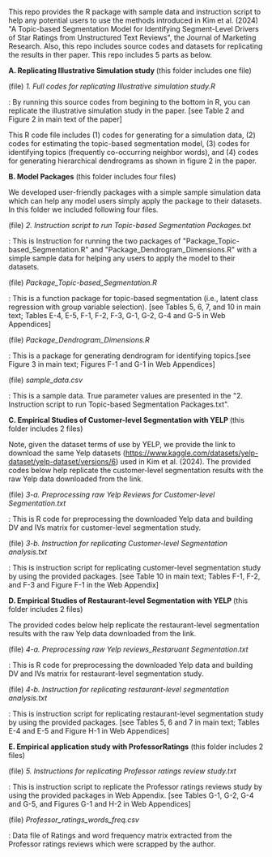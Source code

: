 This repo provides the R package with sample data and instruction script to help any potential users to use the methods introduced in Kim et al. (2024) "A Topic-based Segmentation Model for Identifying Segment-Level Drivers of Star Ratings from Unstructured Text Reviews", the Journal of Marketing Research. Also, this repo includes source codes and datasets for replicating the results in ther paper. This repo includes 5 parts as below.  

<b> A. Replicating Illustrative Simulation study </b> (this folder includes one file)

 (file)<i> 1. Full codes for replicating Illustrative simulation study.R</i>

: By running this source codes from begining to the bottom in R, you can replicate the illustrative simulation study in the paper. [see Table 2 and Figure 2 in main text of the paper]

This R code file includes (1) codes for generating for a simulation data, (2) codes for estimating the topic-based segmentation model, (3) codes for 	identifying topics (frequently co-occurring neighbor words), and (4) codes for generating hierarchical dendrograms as shown in figure 2 in the paper.
 
<b> B. Model Packages</b>  (this folder includes four files)

We developed user-friendly packages with a simple sample simulation data which can help any model users simply apply the package to their datasets. In this folder we included following four files. 

(file)<i>  2. Instruction script to run Topic-based Segmentation Packages.txt</i>
 	
: This is Instruction for running the two packages of "Package_Topic-based_Segmentation.R" and "Package_Dendrogram_Dimensions.R" with a simple sample data for helping any users to apply the model to their datasets.
	
  (file) <i> Package_Topic-based_Segmentation.R</i> 

: This is a function package for topic-based segmentation (i.e., latent class regression with group variable selection). [see Tables 5, 6, 7, and 10 in main text; Tables E-4, E-5, F-1, F-2, F-3, G-1, G-2, G-4 and G-5 in Web Appendices]

 (file)  <i> Package_Dendrogram_Dimensions.R</i>

: This is a package for generating dendrogram for identifying topics.[see Figure 3 in main text; Figures F-1 and G-1 in Web Appendices]

  (file) <i> sample_data.csv</i>

: This is a sample data. True parameter values are presented in the "2. Instruction script to run Topic-based Segmentation Packages.txt".

<b> C. Empirical Studies of Customer-level Segmentation with YELP </b> (this folder includes 2 files)

Note, given the dataset terms of use by YELP, we provide the link to download the same Yelp datasets (https://www.kaggle.com/datasets/yelp-dataset/yelp-dataset/versions/6) used in Kim et al. (2024). The provided codes below help replicate the customer-level segmentation results with the raw Yelp data downloaded from the link. 

 (file)  <i> 3-a. Preprocessing raw Yelp Reviews for Customer-level Segmentation.txt</i>

: This is R code for preprocessing the downloaded Yelp data and building DV and IVs matrix for customer-level segmentation study. 
	
   (file)<i> 3-b. Instruction for replicating Customer-level Segmentation analysis.txt</i>

: This is instruction script for replicating customer-level segmentation study by using the provided packages. [see Table 10 in main text; Tables F-1, F-2, and F-3 and Figure F-1 in the Web Appendix]


<b> D. Empirical Studies of Restaurant-level Segmentation with YELP </b> (this folder includes 2 files)

The provided codes below help replicate the restaurant-level segmentation results with the raw Yelp data downloaded from the link.

 (file)  <i> 4-a. Preprocessing raw Yelp reviews_Restaruant Segmentation.txt</i>

: This is R code for preprocessing the downloaded Yelp data and building DV and IVs matrix for restaurant-level segmentation study.

 (file)  <i> 4-b. Instruction for replicating restaurant-level segmentation analysis.txt</i>

: This is instruction script for replicating restaurant-level segmentation study by using the provided packages. [see Tables 5, 6 and 7 in main text; Tables E-4 and E-5 and Figure H-1 in Web Appendices]


<b> E. Empirical application study with ProfessorRatings</b>  (this folder includes 2 files)

(file)   <i>5. Instructions for replicating Professor ratings review study.txt</i>

: This is instruction script to replicate the Professor ratings reviews study by using the provided packages in Web Appendix. [see Tables G-1, G-2, G-4 and G-5, and Figures G-1 and H-2 in Web Appendices]


(file)   <i> Professor_ratings_words_freq.csv</i>

: Data file of Ratings and word frequency matrix extracted from the Professor ratings reviews which were scrapped by the author.
